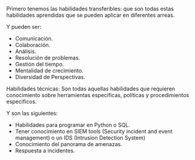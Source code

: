 Primero tenemos las habilidades transferibles: que son todas estas habilidades aprendidas que se pueden aplicar en diferentes arreas. 

Y pueden ser: 

- Comunicación. 
- Colaboración. 
- Análisis.
- Resolución de problemas. 
- Gestión del tiempo. 
- Mentalidad de crecimiento. 
- Diversidad de Perspectivas. 

Habilidades técnicas: Son todas aquellas habilidades que requieren conocimiento sobre herramientas especificas, políticas y procedimientos específicos. 

Y son las siguientes: 

- Habilidades para programar en Python o SQL.
- Tener conocimiento en SIEM tools (Security incident and event management) o un IDS (Intrusion Detection System)
- Conocimiento del panorama de amenazas.
- Respuesta a incidentes. 





